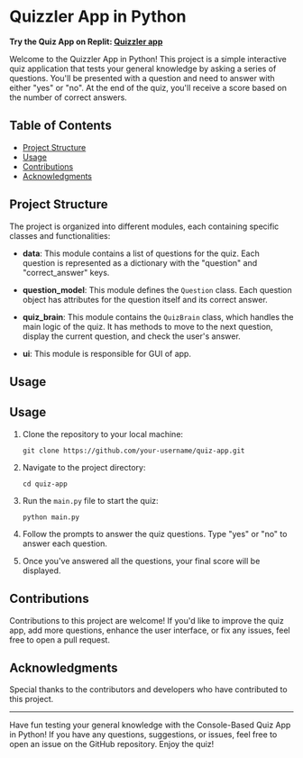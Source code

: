 # Quizzler App in Python

**Try the Quiz App on Replit: [Quizzler app]([https://replit.com/@YashMasane/Project-quiz-game](https://replit.com/@YashMasane/Quizzler-App))**

Welcome to the Quizzler App in Python! This project is a simple interactive quiz application that tests your general knowledge by asking a series of questions. You'll be presented with a question and need to answer with either "yes" or "no". At the end of the quiz, you'll receive a score based on the number of correct answers.

## Table of Contents

- [Project Structure](#project-structure)
- [Usage](#usage)
- [Contributions](#contributions)
- [Acknowledgments](#acknowledgments)

## Project Structure

The project is organized into different modules, each containing specific classes and functionalities:

- **data**: This module contains a list of questions for the quiz. Each question is represented as a dictionary with the "question" and "correct_answer" keys.

- **question_model**: This module defines the `Question` class. Each question object has attributes for the question itself and its correct answer.

- **quiz_brain**: This module contains the `QuizBrain` class, which handles the main logic of the quiz. It has methods to move to the next question, display the current question, and check the user's answer. 
- **ui**: This module is responsible for GUI of app.
## Usage

## Usage

1. Clone the repository to your local machine:

    ```
    git clone https://github.com/your-username/quiz-app.git
    ```

2. Navigate to the project directory:

    ```
    cd quiz-app
    ```

3. Run the `main.py` file to start the quiz:

    ```
    python main.py
    ```

4. Follow the prompts to answer the quiz questions. Type "yes" or "no" to answer each question.

5. Once you've answered all the questions, your final score will be displayed.

## Contributions

Contributions to this project are welcome! If you'd like to improve the quiz app, add more questions, enhance the user interface, or fix any issues, feel free to open a pull request.

## Acknowledgments

Special thanks to the contributors and developers who have contributed to this project.

---

Have fun testing your general knowledge with the Console-Based Quiz App in Python! If you have any questions, suggestions, or issues, feel free to open an issue on the GitHub repository. Enjoy the quiz!
